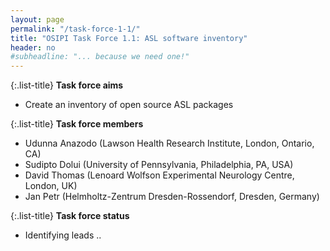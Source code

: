 ```yaml
---
layout: page
permalink: "/task-force-1-1/"
title: "OSIPI Task Force 1.1: ASL software inventory"
header: no
#subheadline: "... because we need one!"
---
```


{:.list-title}
**Task force aims**

- Create an inventory of open source ASL packages

{:.list-title}
**Task force members**

- Udunna Anazodo (Lawson Health Research Institute, London, Ontario, CA)
- Sudipto Dolui (University of Pennsylvania, Philadelphia, PA, USA)
- David Thomas (Lenoard Wolfson Experimental Neurology Centre, London, UK)
- Jan Petr (Helmholtz-Zentrum Dresden-Rossendorf, Dresden, Germany)

{:.list-title}
**Task force status**

- Identifying leads ..



